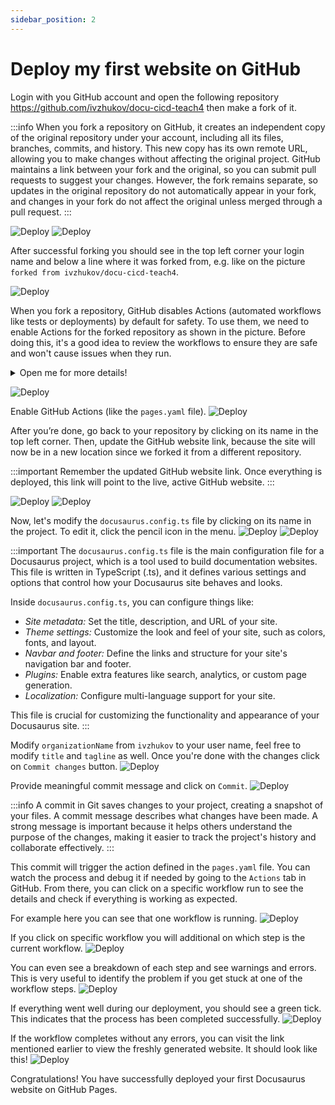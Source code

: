 ```yaml
---
sidebar_position: 2
---
```


# Deploy my first website on GitHub

Login with you GitHub account and open the following repository 
<a href="https://github.com/ivzhukov/docu-cicd-teach4" target="_blank">https://github.com/ivzhukov/docu-cicd-teach4</a>
then make a fork of it.

:::info
When you fork a repository on GitHub, it creates an independent copy of the original repository under your account, including all its files, branches, commits, and history. This new copy has its own remote URL, allowing you to make changes without affecting the original project. GitHub maintains a link between your fork and the original, so you can submit pull requests to suggest your changes. However, the fork remains separate, so updates in the original repository do not automatically appear in your fork, and changes in your fork do not affect the original unless merged through a pull request.
:::

![Deploy](./img/gh_deploy_001.png)
![Deploy](./img/gh_deploy_002.png)

After successful forking you should see in the top left corner your login name and below a line where it was forked from, e.g. like on the picture `forked from ivzhukov/docu-cicd-teach4`.

![Deploy](./img/gh_deploy_003.png)

When you fork a repository, GitHub disables Actions (automated workflows like tests or deployments) by default for safety. To use them, we need to enable Actions for the forked repository as shown in the picture. Before doing this, it's a good idea to review the workflows to ensure they are safe and won't cause issues when they run.

<details>
  <summary>Open me for more details!</summary>

GitHub Actions are defined in the `.github/workflows` directory of a repository. If you open the `pages.yaml` file within that directory, you will find the full description of the workflow. This file contains the steps and configuration details for automating tasks. Each step in the file outlines specific actions to be performed, such as setting up dependencies, building the site, and deploying it.

```yaml
name: Deploy static page

on:
  # Runs on pushes targeting the default branch
  push:
    branches: [main]

# Sets permissions of the GITHUB_TOKEN to allow deployment to GitHub Pages
permissions:
  contents: read
  pages: write
  id-token: write

# Allow one concurrent deployment
concurrency:
  group: "pages"
  cancel-in-progress: true

# Define a job
jobs:
  deploy:
    # Specifies the environment where the deployment happens.
    # It is useful for managing deployment environments
    # like staging, production, or custom ones.
    environment:
      name: github-pages
      url: ${{ steps.deployment.outputs.page_url }}
    
    # Specify the runner environment
    runs-on: ubuntu-latest

    # Execute sequence of the following steps    
    steps:
      # Checkout a Git repository at a particular version
      - name: Checkout
        uses: actions/checkout@v4
      # Setup a Node.js environment by adding problem matchers 
      # and optionally downloading and adding it to the PATH
      - name: Set up Node.js
        uses: actions/setup-node@v4
        with:
          node-version: 20.x
          cache: yarn
      # Install dependencies listed in the package.json file
      # of the project. Creates a node_modules directory where 
      # the installed packages are stored.
      # Updates the yarn.lock file if needed, unless otherwise specified.
      - name: Install dependencies
        run: yarn install --frozen-lockfile --non-interactive
      # Compile or package a project for production
      - name: Build
        run: yarn build
      # Enable Pages, extract various metadata about a site, 
      # and configure some supported static site generators
      - name: Setup Pages
        uses: actions/configure-pages@v5.0.0
      # Prepare your static assets to be deployed to GitHub Pages
      - name: Upload artifact
        uses: actions/upload-pages-artifact@v3.0.1
        with:
          # Specify build output path
          path: build
      # Deploy an artifact as a GitHub Pages site    
      - name: Deploy to GitHub Pages
        id: deployment
        uses: actions/deploy-pages@v4.0.5
```
The provided GitHub Actions script automates deploying a static site to GitHub Pages whenever there is a push to the `main` branch.

First, it sets permissions for the GitHub token to read the repository content and write to GitHub Pages. It uses concurrency control to ensure only one deployment runs at a time, canceling any ongoing ones if a new push is detected.

The main deployment job checks out the code, sets up `Node.js` (It allows to run JavaScript on the server. It's needed in GitHub to build and run projects that use JavaScript, like static websites or web apps.), installs dependencies using `yarn`, and builds the static site. It then configures GitHub Pages and uploads the build output from the build directory as an artifact (the files generated during the build process). Finally, the script deploys this artifact to GitHub Pages, making the site live.

This setup allows automatic building and publishing of the static site whenever updates are pushed to main.

</details>

![Deploy](./img/gh_deploy_004.png)

Enable GitHub Actions (like the `pages.yaml` file).
![Deploy](./img/gh_deploy_005.png)

After you’re done, go back to your repository by clicking on its name in the top left corner. Then, update the GitHub website link, because the site will now be in a new location since we forked it from a different repository. 

:::important
Remember the updated GitHub website link. Once everything is deployed, this link will point to the live, active GitHub website.
:::

![Deploy](./img/gh_deploy_006.png)
![Deploy](./img/gh_deploy_007.png)

Now, let's modify the `docusaurus.config.ts` file by clicking on its name in the project. To edit it, click the pencil icon in the menu.
![Deploy](./img/gh_deploy_008.png)
![Deploy](./img/gh_deploy_009.png)

:::important
The `docusaurus.config.ts` file is the main configuration file for a Docusaurus project, which is a tool used to build documentation websites. This file is written in TypeScript (.ts), and it defines various settings and options that control how your Docusaurus site behaves and looks.

Inside `docusaurus.config.ts`, you can configure things like:
- *Site metadata:* Set the title, description, and URL of your site.
- *Theme settings:* Customize the look and feel of your site, such as colors, fonts, and layout.
- *Navbar and footer:* Define the links and structure for your site's navigation bar and footer.
- *Plugins:* Enable extra features like search, analytics, or custom page generation.
- *Localization:* Configure multi-language support for your site.

This file is crucial for customizing the functionality and appearance of your Docusaurus site.
:::

Modify `organizationName` from `ivzhukov` to your user name, feel free to modify `title` and `tagline` as well. Once you're done with the changes click on `Commit changes` button.
![Deploy](./img/gh_deploy_010.png)

Provide meaningful commit message and click on `Commit`.
![Deploy](./img/gh_deploy_011.png)

:::info
A commit in Git saves changes to your project, creating a snapshot of your files. A commit message describes what changes have been made. A strong message is important because it helps others understand the purpose of the changes, making it easier to track the project's history and collaborate effectively.
:::

This commit will trigger the action defined in the `pages.yaml` file. You can watch the process and debug it if needed by going to the `Actions` tab in GitHub. From there, you can click on a specific workflow run to see the details and check if everything is working as expected.

For example here you can see that one workflow is running.
![Deploy](./img/gh_deploy_012.png)

If you click on specific workflow you will additional on which step is the current workflow.
![Deploy](./img/gh_deploy_013.png)

You can even see a breakdown of each step and see warnings and errors. This is very useful to identify the problem if you get stuck at one of the workflow steps.
![Deploy](./img/gh_deploy_014.png)

If everything went well during our deployment, you should see a green tick. This indicates that the process has been completed successfully.
![Deploy](./img/gh_deploy_015.png)

If the workflow completes without any errors, you can visit the link mentioned earlier to view the freshly generated website. It should look like this!
![Deploy](./img/gh_deploy_016.png)

Congratulations! You have successfully deployed your first Docusaurus website on GitHub Pages.
